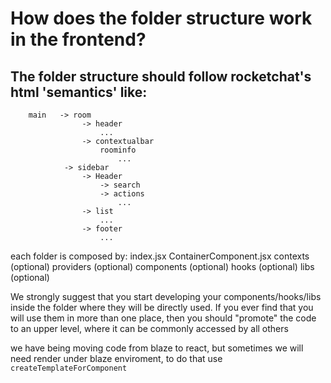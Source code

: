 # How does the folder structure work in the frontend?


## The folder structure should follow rocketchat's html 'semantics' like:
```
    main   -> room
                -> header
                    ...
                -> contextualbar
                    roominfo
                        ...
            -> sidebar
                -> Header
                    -> search
                    -> actions
                        ...
                -> list
                    ...
                -> footer
                    ...
```
each folder is composed by:
    index.jsx
    ContainerComponent.jsx
    contexts    (optional)
    providers   (optional)
    components  (optional)
    hooks       (optional)
    libs        (optional)

We strongly suggest that you start developing your components/hooks/libs inside the folder where they will be directly used. If you ever find that you will use them in more than one place, then you should "promote" the code to an upper level, where it can be commonly accessed by all others


we have being moving code from blaze to react, but sometimes we will need render under blaze enviroment, to do that use `createTemplateForComponent`